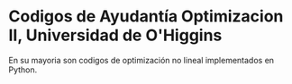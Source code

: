 # Codigos de Ayudantía Optimizacion II, Universidad de O'Higgins

En su mayoria son codigos de optimización no lineal implementados en Python.
